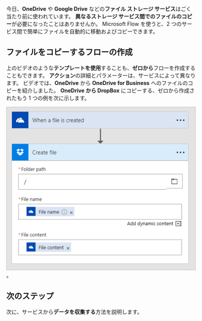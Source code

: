 今日、**OneDrive** や **Google Drive** などの**ファイル ストレージ サービス**はごく当たり前に使われています。  **異なるストレージ サービス間でのファイルのコピー**が必要になったことはありませんか。  Microsoft Flow を使うと、2 つのサービス間で簡単にファイルを自動的に移動およびコピーできます。

## <a name="creating-flows-that-copy-files"></a>ファイルをコピーするフローの作成

上のビデオのような**テンプレートを使用**することも、**ゼロから**フローを作成することもできます。  **アクション**の詳細とパラメーターは、サービスによって異なります。  ビデオでは、**OneDrive** から **OneDrive for Business** へのファイルのコピーを紹介しました。  **OneDrive から DropBox** にコピーする、ゼロから作成されたもう 1 つの例を次に示します。

![OneDrive から DropBox](./media/learning-copy-files/onedrive-to-dropbox.png)。

## <a name="next-steps"></a>次のステップ

次に、サービスから**データを収集する**方法を説明します。
